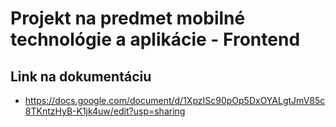 # Projekt na predmet mobilné technológie a aplikácie - Frontend

## Link na dokumentáciu

- https://docs.google.com/document/d/1XpzISc90pOp5DxOYALgtJmV85c8TKntzHyB-K1jk4uw/edit?usp=sharing
